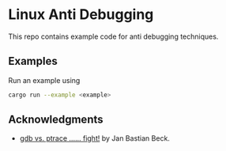 # Linux Anti Debugging

This repo contains example code for anti debugging techniques.

## Examples
Run an example using
```bash
cargo run --example <example>
```

## Acknowledgments
- [gdb vs. ptrace ...... fight!](https://sites.google.com/site/janbeck/cybersecurity-and-reverse-engineering-fun/gdb-vs-ptrace-fight) by Jan Bastian Beck.
